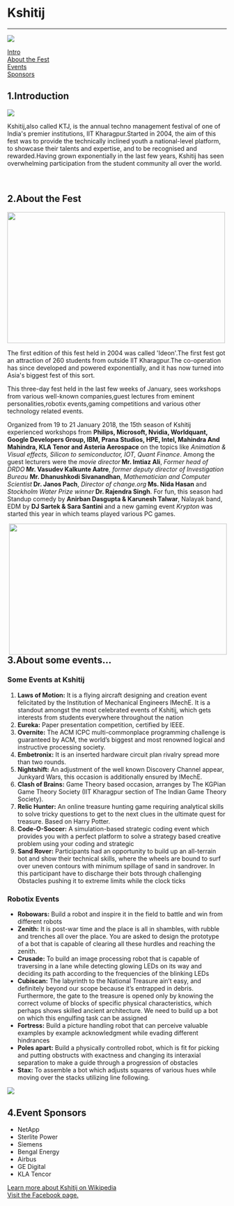 
<html>
<body>
  <h1> Kshitij </h1>
  <hr />
  
  <img src="https://user-images.githubusercontent.com/50729639/57982676-26ef9880-7a66-11e9-94cf-b8d92af98cc8.jpg" />
 
  <a href="#intro">Intro</a> <br />
  <a href="#thefest">About the Fest</a> <br />
  <a href="#events">Events</a> <br />
  <a href="#sponsors">Sponsors</a> <br />
<a name="intro" />
   <h2>1.Introduction</h2>
   
   <img src="https://user-images.githubusercontent.com/50729639/57982794-87cba080-7a67-11e9-9206-316f27f10448.jpeg" align="centre" />
     <p>Kshitij,also called KTJ, is the annual techno management festival of one of India's premier institutions, IIT Kharagpur.Started in 2004, the aim of this fest was to provide the technically inclined youth a national-level platform, to showcase their talents and expertise, and to be recognised and rewarded.Having grown exponentially in the last few years, Kshitij has seen overwhelming participation from the student community all over the world.</p>
  
  <br />
  <a name="thefest" />
  <h2>2.About the Fest</h2>
  
  <img src="https://user-images.githubusercontent.com/50729639/57982842-1dffc680-7a68-11e9-9863-92a0b2e6189d.jpg" height="300" width="500"/>
  
  <p>The first edition of this fest held in 2004 was called 'Ideon'.The first fest got an attraction of 260 students from outside IIT Kharagpur.The co-operation has since developed and powered exponentially, and it has now turned into Asia's biggest fest of this sort.</p>
  <p>This three-day fest held in the last few weeks of January, sees workshops from various well-known companies,guest lectures from eminent personalities,robotix events,gaming competitions and various other technology related events.</p>
  <p>Organized from 19 to 21 January 2018, the 15th season of Kshitij experienced workshops from <strong>Philips, Microsoft, Nvidia, Worldquant, Google Developers Group, IBM, Prana Studios, HPE, Intel, Mahindra And Mahindra, KLA Tenor and Asteria Aerospace </strong> on the topics like <em>Animation & Visual effects, Silicon to semiconductor, IOT, Quant Finance</em>. Among the guest lecturers were the <em>movie director</em><strong> Mr. Imtiaz Ali</strong>, <em>Former head of DRDO</em><strong> Mr. Vasudev Kalkunte Aatre</strong>, <em>former deputy director of Investigation Bureau </em><strong>Mr. Dhanushkodi Sivanandhan</strong>, <em>Mathematician and Computer Scientist</em><strong> Dr. Janos Pach</strong>,<em> Director of change.org</em><strong> Ms. Nida Hasan</strong> and <em>Stockholm Water Prize winner</em><strong> Dr. Rajendra Singh</strong>. For fun, this season had Standup comedy by <strong>Anirban Dasgupta & Karunesh Talwar</strong>, Nalayak band, EDM by <strong>DJ Sartek & Sara Santini</strong> and a new gaming event <em>Krypton</em> was started this year in which teams played various PC games.</p>
   
  <img src="https://user-images.githubusercontent.com/50729639/57982885-ca41ad00-7a68-11e9-96dd-22e7b0d50f16.jpg" align="right" height="300" width="500" />
  <a name="events" />
  <h2>3.About some events...</h2>
  <h3>Some Events at Kshitij</h3>
  <ol>
    <li><strong>Laws of Motion:</strong> It is a flying aircraft designing and creation event felicitated by the Institution of Mechanical Engineers IMechE. It is a standout amongst the most celebrated events of Kshitij, which gets interests from students everywhere throughout the nation</li>
    <li><strong>Eureka:</strong> Paper presentation competition, certified by IEEE.</li>
    <li><strong>Overnite:</strong> The ACM ICPC multi-commonplace programming challenge is guaranteed by ACM, the world’s biggest and most renowned logical and instructive processing society.</li>
    <li><strong>Embetronix:</strong> It is an inserted hardware circuit plan rivalry spread more than two rounds.</li>
    <li><strong>Nightshift:</strong> An adjustment of the well known Discovery Channel appear, Junkyard Wars, this occasion is additionally ensured by IMechE.</li>
    <li><strong>Clash of Brains:</strong> Game Theory based occasion, arranges by The KGPian Game Theory Society (IIT Kharagpur section of The Indian Game Theory Society).</li>
    <li><strong>Relic Hunter:</strong> An online treasure hunting game requiring analytical skills to solve tricky questions to get to the next clues in the ultimate quest for treasure. Based on Harry Potter.</li>
    <li><strong>Code-O-Soccer:</strong> A simulation-based strategic coding event which provides you with a perfect platform to solve a strategy based creative problem using your coding and strategic</li>
    <li>
      <strong>Sand Rover:</strong> Participants had an opportunity to build up an all-terrain bot and show their technical
skills, where the wheels are bound to surf over uneven contours with minimum spillage
of sand in sandrover. In this participant have to discharge their bots through challenging
Obstacles pushing it to extreme limits while the clock ticks</li>
   </ol>
  
  <h3>Robotix Events</h3>
  <ul>
    <li><strong>Robowars:</strong> Build a robot and inspire it in the field to battle and win from different robots</li>
    <li><strong>Zenith:</strong> It is post-war time and the place is all in shambles, with rubble and trenches all over the place. You are asked to design the prototype of a bot that is capable of clearing all these hurdles and reaching the zenith.</li>
    <li><strong>Crusade:</strong> To build an image processing robot that is capable of traversing in a lane while detecting glowing LEDs on its way and deciding its path according to the frequencies of the blinking LEDs</li>
    <li><strong>Cubiscan:</strong> The labyrinth to the National Treasure ain’t easy, and definitely beyond our scope because it’s entrapped in debris. Furthermore, the gate to the treasure is opened only by knowing the correct volume of blocks of specific physical characteristics, which perhaps shows skilled ancient architecture. We need to build up a bot on which this engulfing task can be assigned</li>
    <li><strong>Fortress:</strong> Build a picture handling robot that can perceive valuable examples by example acknowledgment while evading different hindrances</li>
    <li><strong>Poles apart:</strong> Build a physically controlled robot, which is fit for picking and putting obstructs with exactness and changing its interaxial separation to make a guide through a progression of obstacles</li>
    <li><strong>Stax:</strong> To assemble a bot which adjusts squares of various hues while moving over the stacks utilizing line following.</li>
  </ul>
  
 <img src="https://user-images.githubusercontent.com/50729639/57983031-af703800-7a6a-11e9-918e-0cba48268635.jpg" />
 
  
  <a name="sponsors" />
  <h2>4.Event Sponsors</h2>
  <ul>
  <li>NetApp</li>
  <li>Sterlite Power</li>
  <li>Siemens</li>
  <li>Bengal Energy</li>
  <li>Airbus</li>
  <li>GE Digital</li>
  <li>KLA Tencor</li>
  </ul>
  
  <footer>
  <a href="https://en.wikipedia.org/wiki/Kshitij">Learn more about Kshitij on Wikipedia</a>
  <br />
  <a href="https://www.facebook.com/ktj.iitkgp/">Visit the Facebook page.</a>
</footer>

  </body>
</html/>
